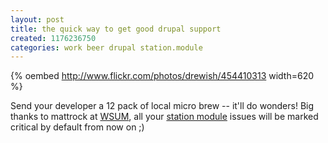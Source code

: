 ```yaml
---
layout: post
title: the quick way to get good drupal support
created: 1176236750
categories: work beer drupal station.module
---
```

{% oembed http://www.flickr.com/photos/drewish/454410313 width=620 %}

Send your developer a 12 pack of local micro brew -- it'll do wonders! Big
thanks to mattrock at [WSUM](http://wsum.net), all your
[station module](http://drupal.org/project/station) issues will be marked
critical by default from now on ;)
